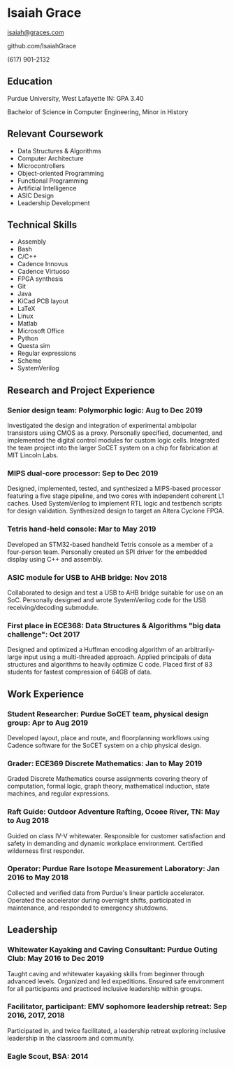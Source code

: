 # Isaiah Grace

isaiah@graces.com

github.com/IsaiahGrace

(617) 901-2132


## Education

Purdue University, West Lafayette IN: GPA 3.40

Bachelor of Science in Computer Engineering, Minor in History


## Relevant Coursework
        
* Data Structures \& Algorithms
* Computer Architecture
* Microcontrollers
* Object-oriented Programming
* Functional Programming
* Artificial Intelligence
* ASIC Design
* Leadership Development
    
    
## Technical Skills
        
* Assembly
* Bash
* C/C++
* Cadence Innovus
* Cadence Virtuoso
* FPGA synthesis
* Git
* Java
* KiCad PCB layout
* LaTeX
* Linux
* Matlab
* Microsoft Office
* Python
* Questa sim
* Regular expressions
* Scheme
* SystemVerilog
  
  
## Research and Project Experience
        
### Senior design team: Polymorphic logic: Aug to Dec 2019
Investigated the design and integration of experimental ambipolar transistors using CMOS as a proxy. Personally specified, documented, and implemented the digital control modules for custom logic cells. Integrated the team project into the larger SoCET system on a chip for fabrication at MIT Lincoln Labs.

### MIPS dual-core processor: Sep to Dec 2019
Designed, implemented, tested, and synthesized a MIPS-based processor featuring a five stage pipeline, and two cores with independent coherent L1 caches. Used SystemVerilog to implement RTL logic and testbench scripts for design validation. Synthesized design to target an Altera Cyclone FPGA.

### Tetris hand-held console: Mar to May 2019
Developed an STM32-based handheld Tetris console as a member of a four-person team. Personally created an SPI driver for the embedded display using C++ and assembly.

### ASIC module for USB to AHB bridge: Nov 2018
Collaborated to design and test a USB to AHB bridge suitable for use on an SoC. Personally designed and wrote SystemVerilog code for the USB receiving/decoding submodule.

### First place in ECE368: Data Structures & Algorithms "big data challenge": Oct 2017
Designed and optimized a Huffman encoding algorithm of an arbitrarily-large input using a multi-threaded approach. Applied principals of data structures and algorithms to heavily optimize C code. Placed first of 83 students for fastest compression of 64GB of data.


## Work Experience
        
### Student Researcher: Purdue SoCET team, physical design group: Apr to Aug 2019
Developed layout, place and route, and floorplanning workflows using Cadence software for the SoCET system on a chip physical design.
      
### Grader: ECE369 Discrete Mathematics: Jan to May 2019
Graded Discrete Mathematics course assignments covering theory of computation, formal logic, graph theory, mathematical induction, state machines, and regular expressions.

### Raft Guide: Outdoor Adventure Rafting, Ocoee River, TN: May to Aug 2018
Guided on class IV-V whitewater. Responsible for customer satisfaction and safety in demanding and dynamic workplace environment. Certified wilderness first responder.

### Operator: Purdue Rare Isotope Measurement Laboratory: Jan 2016 to May 2018
Collected and verified data from Purdue's linear particle accelerator. Operated the accelerator during overnight shifts, participated in maintenance, and responded to emergency shutdowns.


## Leadership
        
### Whitewater Kayaking and Caving Consultant: Purdue Outing Club: May 2016 to Dec 2019
Taught caving and whitewater kayaking skills from beginner through advanced levels. Organized and led expeditions. Ensured safe environment for all participants and practiced inclusive leadership within groups.

### Facilitator, participant: EMV sophomore leadership retreat: Sep 2016, 2017, 2018
Participated in, and twice facilitated, a leadership retreat exploring inclusive leadership in the classroom and community.

### Eagle Scout, BSA: 2014
